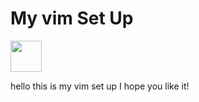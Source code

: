# My vim Set Up
<img src="https://upload.wikimedia.org/wikipedia/commons/3/3a/Neovim-mark.svg" data-canonical-src="https://gyazo.com/eb5c5741b6a9a16c692170a41a49c858.png" width="50" height="50" />

hello this is my vim set up I hope you like it!
